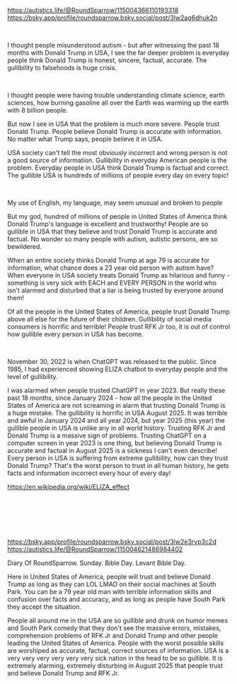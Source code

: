 https://autistics.life/@RoundSparrow/115004366110193318   
https://bsky.app/profile/roundsparrow.bsky.social/post/3lw2ag6dhuk2n   

&nbsp;


I thought people misunderstood autism - but after witnessing the past 18 months with Donald Trump in USA, I see the far deeper problem is everyday people think Donald Trump is honest, sincere, factual, accurate. The gullibility to falsehoods is huge crisis.

&nbsp;

I thought people were having trouble understanding climate science, earth sciences, how burning gasoline all over the Earth was warming up the earth with 8 billion people.

But now I see in USA that the problem is much more severe. People trust Donald Trump. People believe Donald Trump is accurate with information. No matter what Trump says, people believe it in USA.

USA society can't tell the most obviously incorrect and wrong person is not a good source of information. Gullibility in everyday American people is the problem. Everyday people in USA think Donald Trump is factual and correct. The gullible USA is hundreds of millions of people every day on every topic!

&nbsp;

My use of English, my language, may seem unusual and broken to people

But my god, hundred of millions of people in United States of America think Donald Trump's language is excellent and trustworthy!  People are so gullible in USA that they believe and trust Donald Trump is accurate and factual. No wonder so many people with autism, autistic persons, are so bewildered.

When an entire society thinks Donald Trump at age 79 is accurate for information, what chance does a 23 year old person with autism have? When everyone in USA society treats Donald Trump as hilarious and funny - something is very sick with EACH and EVERY PERSON in the world who isn't alarmed and disturbed that a liar is being trusted by everyone around them! 

Of all the people in the United States of America, people trust Donald Trump above all else for the future of their children. Gullibility of social media consumers is horrific and terrible! People trust RFK Jr too, it is out of control how gullible every person in USA has become.

&nbsp;

November 30, 2022 is when ChatGPT was released to the public. Since 1985, I had experienced showing ELIZA chatbot to everyday people and the level of gullibility. 

I was alarmed when people trusted ChatGPT in year 2023. But really these past 18 months, since January 2024 - how all the people in the United States of America are not screaming in alarm that trusting Donald Trump is a huge mistake. The gullibility is horrific in USA August 2025. It was terrible and awful in January 2024 and all year 2024, but year 2025 (this year) the gullible people in USA is unlike any in all world history. Trusting RFK Jr and Donald Trump is a massive sign of problems. Trusting ChatGPT on a computer screen in year 2023 is one thing, but believing Donald Trump is accurate and factual in August 2025 is a sickness I can't even describe! Every person in USA is suffering from extreme gullibility, how can they trust Donald Trump? That's the worst person to trust in all human history, he gets facts and information incorrect every hour of every day!

https://en.wikipedia.org/wiki/ELIZA_effect

&nbsp;

&nbsp;

&nbsp;

https://bsky.app/profile/roundsparrow.bsky.social/post/3lw2e3ryp3c2d     
https://autistics.life/@RoundSparrow/115004621486984402     

Diary Of RoundSparrow. Sunday. Bible Day. Levant Bible Day.

Here in United States of America, people will trust and believe Donald Trump as long as they can LOL LMAO on their social machines at South Park. You can be a 79 year old man with terrible information skills and confusion over facts and accuracy, and as long as people have South Park they accept the situation.

People all around me in the USA are so gullible and drunk on humor memes and South Park comedy that they don't see the massive errors, mistakes, comprehension problems of RFK Jr and Donald Trump and other people leading the United States of America. People with the worst possible skills are worshiped as accurate, factual, correct sources of information. USA is a very very very very very very sick nation in the head to be so gullible. It is extremely alarming, extremely disturbing in August 2025 that people trust and believe Donald Trump and RFK Jr.
